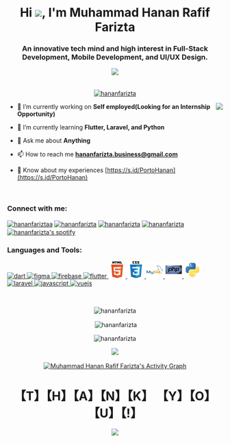 <h1 align="center">Hi <img src="https://media.giphy.com/media/hvRJCLFzcasrR4ia7z/giphy.gif" width=30>, I'm Muhammad Hanan Rafif Farizta</h1>
<h3 align="center">An innovative tech mind and high interest in Full-Stack Development, Mobile Development, and UI/UX Design.</h3>
<div align="center">
<img src="https://media.giphy.com/media/RbDKaczqWovIugyJmW/giphy.gif">
</div>
<br>
<p align="center"> <a href="https://github.com/ryo-ma/github-profile-trophy"><img src="https://github-profile-trophy.vercel.app/?username=hananfarizta&theme=discord" alt="hananfarizta" /></a> </p>
<img src="https://media.giphy.com/media/o7f8rvkZIbtgKP93iq/giphy.gif" align="right">


- 🔭 I’m currently working on **Self employed(Looking for an Internship Opportunity)**

- 🌱 I’m currently learning **Flutter, Laravel, and Python**

- 💬 Ask me about **Anything**

- 📫 How to reach me **hananfarizta.business@gmail.com**

- 📄 Know about my experiences [https://s.id/PortoHanan](https://s.id/PortoHanan)

<br>
<h3>Connect with me:</h3>
<p>
<a href="https://twitter.com/hananfariztaa" target="blank"><img align="center" src="https://raw.githubusercontent.com/jmnote/z-icons/master/svg/twitter.svg" alt="hananfariztaa" height="30" width="40" /></a>
<a href="https://linkedin.com/in/hananfarizta" target="blank"><img align="center" src="https://img.icons8.com/fluency/344/linkedin-circled.png" alt="hananfarizta" height="40" width="40" /></a>
<a href="https://fb.com/hananfarizta" target="blank"><img align="center" src="https://raw.githubusercontent.com/jmnote/z-icons/master/svg/facebook.svg" alt="hananfarizta" height="30" width="40" /></a>
<a href="https://instagram.com/hananfarizta" target="blank"><img align="center" src="https://img.icons8.com/fluency/344/instagram-new.png" alt="hananfarizta" height="40" width="40" /></a>
<a href="https:///open.spotify.com/user/4eqg0bidilyy9q8dnnyg2k6xl" target="blank"><img align="center" src="https://github.com/rahuldkjain/github-profile-readme-generator/blob/master/src/images/icons/Social/spotify.svg" alt="hananfarizta's spotify" height="40" width="30" /></a>


<h3>Languages and Tools:</h3>
<p>
  <a href="https://dart.dev" target="_blank"> <img src="https://www.vectorlogo.zone/logos/dartlang/dartlang-icon.svg" alt="dart" width="40" height="40"/> </a> 
  <a href="https://www.figma.com/" target="_blank"> <img src="https://www.vectorlogo.zone/logos/figma/figma-icon.svg" alt="figma" width="40" height="40"/> </a> 
  <a href="https://firebase.google.com/" target="_blank"> <img src="https://www.vectorlogo.zone/logos/firebase/firebase-icon.svg" alt="firebase" width="40" height="40"/> </a> 
  <a href="https://flutter.dev" target="_blank"> <img src="https://www.vectorlogo.zone/logos/flutterio/flutterio-icon.svg" alt="flutter" width="40" height="40"/> </a> 
  <a href="https://www.w3.org/html/" target="_blank"> <img src="https://raw.githubusercontent.com/devicons/devicon/master/icons/html5/html5-original-wordmark.svg" alt="html5" width="40" height="40"/> </a> 
  <a href="https://www.w3schools.com/css/" target="_blank"> <img src="https://raw.githubusercontent.com/devicons/devicon/master/icons/css3/css3-original-wordmark.svg" alt="css3" width="40" height="40"/> </a> 
  <a href="https://www.mysql.com/" target="_blank"> <img src="https://raw.githubusercontent.com/devicons/devicon/master/icons/mysql/mysql-original-wordmark.svg" alt="mysql" width="40" height="40"/> </a> 
  <a href="https://www.php.net" target="_blank"> <img src="https://raw.githubusercontent.com/devicons/devicon/master/icons/php/php-original.svg" alt="php" width="40" height="40"/> </a> 
  <a href="https://www.python.org" target="_blank"> <img src="https://raw.githubusercontent.com/devicons/devicon/master/icons/python/python-original.svg" alt="python" width="40" height="40"/> </a>
  <a href="https://laravel.com/" target="_blank"> <img src="https://laravel.com/img/logomark.min.svg" alt="laravel" width="40" height="40"/> </a>
  <a href="https://www.javascript.com/" target="_blank"> <img src="https://upload.wikimedia.org/wikipedia/commons/9/99/Unofficial_JavaScript_logo_2.svg" alt="javascript" width="40" height="40"/> </a>
  <a href="https://vuejs.org/" target="_blank"> <img src="https://upload.wikimedia.org/wikipedia/commons/9/95/Vue.js_Logo_2.svg" alt="vuejs" width="40" height="40"/> </a>
</p>
<br>
<div align="center">
<p><img align="center" src="https://github-readme-stats.vercel.app/api/top-langs?username=hananfarizta&show_icons=true&locale=en&layout=compact" alt="hananfarizta" /></p>
<p>&nbsp;<img align="center" src="https://github-readme-stats.vercel.app/api?username=hananfarizta&theme=dark&show_icons=true" alt="hananfarizta" /></p>
<p><img align="center" src="https://github-readme-streak-stats.herokuapp.com/?user=hananfarizta&stroke=ffffff&background=000000&ring=0891b2&fire=FF0000&currStreakNum=ffffff&currStreakLabel=0891b2&sideNums=ffffff&sideLabels=ffffff&dates=ffffff&hide_border=false" alt="hananfarizta" /></p>
<p><img src="https://metrics.lecoq.io/hananfarizta?template=classic&achievements=1&achievements.threshold=C&achievements.secrets=true&achievements.display=compact&achievements.limit=0&config.timezone=Asia%2FDhaka">	</p>
<a href="https://github.com/hananfarizta"><img alt="Muhammad Hanan Rafif Farizta's Activity Graph" src="https://activity-graph.herokuapp.com/graph?username=hananfarizta&custom_title=Muhammad%20Hanan%20Rafif%20Farizta's%20Contribution%20Graph&theme=react-dark" /></a>
<h1 align="center">【T】【H】【A】【N】【K】 【Y】【O】【U】【!】</h1>
<div align="center">
<img src="https://media.giphy.com/media/3oz8xIsloV7zOmt81G/giphy.gif">
</div>
</div>
